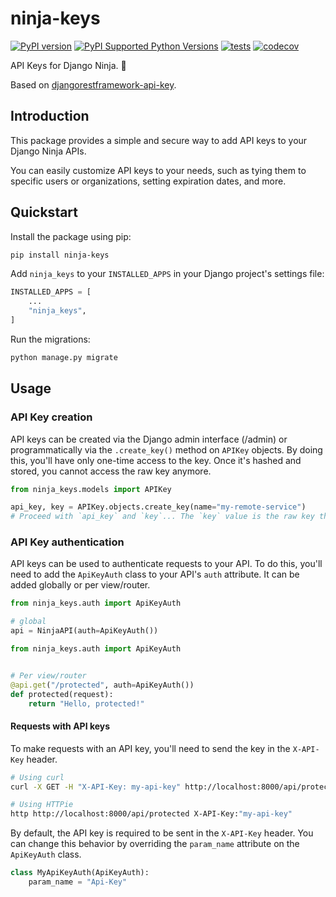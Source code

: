 # ninja-keys

[![PyPI version](https://badge.fury.io/py/ninja-keys.svg)](https://badge.fury.io/py/ninja-keys)
[![PyPI Supported Python Versions](https://img.shields.io/pypi/pyversions/ninja-keys.svg)](https://pypi.python.org/pypi/ninja-keys/)
[![tests](https://github.com/feliperalmeida/ninja-keys/actions/workflows/tests.yml/badge.svg?branch=main)](https://github.com/feliperalmeida/ninja-keys/actions/workflows/tests.yml)
[![codecov](https://codecov.io/github/feliperalmeida/ninja-keys/graph/badge.svg?token=F8O6BPUYPH)](https://codecov.io/github/feliperalmeida/ninja-keys)

API Keys for Django Ninja. 🔐

Based on [djangorestframework-api-key](https://github.com/florimondmanca/djangorestframework-api-key).

## Introduction

This package provides a simple and secure way to add API keys to your Django Ninja APIs.

You can easily customize API keys to your needs, such as tying them to specific users or organizations, setting
expiration dates, and more.

## Quickstart

Install the package using pip:

```bash
pip install ninja-keys
```

Add `ninja_keys` to your `INSTALLED_APPS` in your Django project's settings file:

```python
INSTALLED_APPS = [
    ...
    "ninja_keys",
]
```

Run the migrations:

```bash
python manage.py migrate
```

## Usage

### API Key creation

API keys can be created via the Django admin interface (/admin) or programmatically via the `.create_key()` method on
`APIKey` objects. By doing this, you'll have only one-time access to the key. Once it's hashed and stored, you cannot
access the raw key anymore.

```python
from ninja_keys.models import APIKey

api_key, key = APIKey.objects.create_key(name="my-remote-service")
# Proceed with `api_key` and `key`... The `key` value is the raw key that should be provided to the client.
```

### API Key authentication

API keys can be used to authenticate requests to your API. To do this, you'll need to add the `ApiKeyAuth` class to
your API's `auth` attribute. It can be added globally or per view/router.

```python
from ninja_keys.auth import ApiKeyAuth

# global
api = NinjaAPI(auth=ApiKeyAuth())
```

```python
from ninja_keys.auth import ApiKeyAuth


# Per view/router
@api.get("/protected", auth=ApiKeyAuth())
def protected(request):
    return "Hello, protected!"
```

#### Requests with API keys

To make requests with an API key, you'll need to send the key in the `X-API-Key` header.

```bash
# Using curl
curl -X GET -H "X-API-Key: my-api-key" http://localhost:8000/api/protected

# Using HTTPie
http http://localhost:8000/api/protected X-API-Key:"my-api-key"
```

By default, the API key is required to be sent in the `X-API-Key` header. You can change this behavior by overriding
the `param_name` attribute on the `ApiKeyAuth` class.

```python
class MyApiKeyAuth(ApiKeyAuth):
    param_name = "Api-Key"
```

